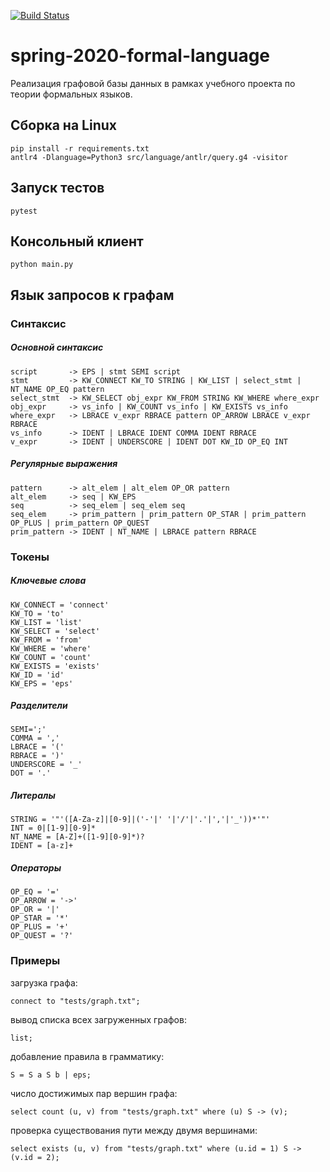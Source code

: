 [![Build Status](https://travis-ci.com/aleksandrina-streltsova/spring-2020-formal-language.svg?branch=dev)](https://travis-ci.com/aleksandrina-streltsova/spring-2020-formal-language)
# spring-2020-formal-language
Реализация графовой базы данных в рамках учебного проекта по теории формальных языков.

## Сборка на Linux
    pip install -r requirements.txt
    antlr4 -Dlanguage=Python3 src/language/antlr/query.g4 -visitor
## Запуск тестов
    pytest 
## Консольный клиент
    python main.py
## Язык запросов к графам
### Синтаксис
##### Основной синтаксис
```
script       -> EPS | stmt SEMI script
stmt         -> KW_CONNECT KW_TO STRING | KW_LIST | select_stmt | NT_NAME OP_EQ pattern
select_stmt  -> KW_SELECT obj_expr KW_FROM STRING KW_WHERE where_expr 
obj_expr     -> vs_info | KW_COUNT vs_info | KW_EXISTS vs_info 
where_expr   -> LBRACE v_expr RBRACE pattern OP_ARROW LBRACE v_expr RBRACE
vs_info      -> IDENT | LBRACE IDENT COMMA IDENT RBRACE
v_expr       -> IDENT | UNDERSCORE | IDENT DOT KW_ID OP_EQ INT
```
##### Регулярные выражения
```
pattern      -> alt_elem | alt_elem OP_OR pattern
alt_elem     -> seq | KW_EPS
seq          -> seq_elem | seq_elem seq
seq_elem     -> prim_pattern | prim_pattern OP_STAR | prim_pattern OP_PLUS | prim_pattern OP_QUEST
prim_pattern -> IDENT | NT_NAME | LBRACE pattern RBRACE
```
### Токены
##### Ключевые слова
```
KW_CONNECT = 'connect'
KW_TO = 'to'
KW_LIST = 'list'
KW_SELECT = 'select'
KW_FROM = 'from'
KW_WHERE = 'where'
KW_COUNT = 'count'
KW_EXISTS = 'exists'
KW_ID = 'id'
KW_EPS = 'eps'
```
##### Разделители
```
SEMI=';'
COMMA = ','
LBRACE = '('
RBRACE = ')'
UNDERSCORE = '_'
DOT = '.'
```
##### Литералы
```
STRING = '"'([A-Za-z]|[0-9]|('-'|' '|'/'|'.'|','|'_'))*'"' 
INT = 0|[1-9][0-9]*
NT_NAME = [A-Z]+([1-9][0-9]*)?
IDENT = [a-z]+
```
##### Операторы
```
OP_EQ = '='
OP_ARROW = '->'
OP_OR = '|'
OP_STAR = '*'
OP_PLUS = '+'
OP_QUEST = '?'
```
### Примеры
загрузка графа:
```
connect to "tests/graph.txt";
```
вывод списка всех загруженных графов:
```
list;
```
добавление правила в грамматику:
```
S = S a S b | eps;
```
число достижимых пар вершин графа:
```
select count (u, v) from "tests/graph.txt" where (u) S -> (v);
```
проверка существования пути между двумя вершинами:
```
select exists (u, v) from "tests/graph.txt" where (u.id = 1) S -> (v.id = 2);
```
